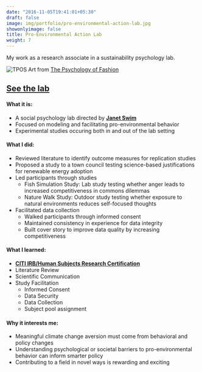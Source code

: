 ```yaml
---
date: "2016-11-05T19:41:01+05:30"
draft: false
image: img/portfolio/pro-environmental-action-lab.jpg
showonlyimage: false
title: Pro-Environmental Action Lab
weight: 7
---
```


My work as a research associate in a sustainability psychology lab.
<!--more-->

![TPOS][1]
Art from [The Psychology of Fashion](http://www.tpof-thepsychologyoffashion.com/industry/fashion-psychology/fashion-sustainability)

<h2>
    <a href='https://swimlab.weebly.com' target='_blank'>
    See the lab
    </a>
</h2>

#### What it is:  
* A social psychology lab directed by [**Janet Swim**](https://scholar.google.com/citations?user=JQSxXl8AAAAJ&hl=en)
* Focused on modeling and facilitating pro-environmental behavior
* Experimental studies occuring both in and out of the lab setting

#### What I did:  
* Reviewed literature to identify outcome measures for replication studies
* Proposed a study to a town council testing science-based justifications for renewable energy adoption  
* Led participants through studies
  + Fish Simulation Study: Lab study testing whether anger leads to increased competitiveness in commons dilemmas
  + Nature Walk Study: Outdoor study testing whether exposure to natural environments reduces self-focused thoughts
* Facilitated data collection 
  + Walked participants through informed consent
  + Maintained consistency in experience for data integrity
  + Built cover story to improve data quality by increasing competitiveness

#### What I learned:  
* [**CITI IRB/Human Subjects Research Certification**](https://about.citiprogram.org/en/series/human-subjects-research-hsr/)
* Literature Review  
* Scientific Communication
* Study Facilitation 
  + Informed Consent
  + Data Security
  + Data Collection
  + Subject pool assignment 

#### Why it interests me:  
* Meaningful climate change aversion must come from behavioral and policy changes
* Understanding psychological or societal barriers to pro-environmental behavior can inform smarter policy 
* Contributing to a field in novel ways is rewarding and exciting 

[1]: /img/portfolio/pro-environmental-action-lab.jpg

